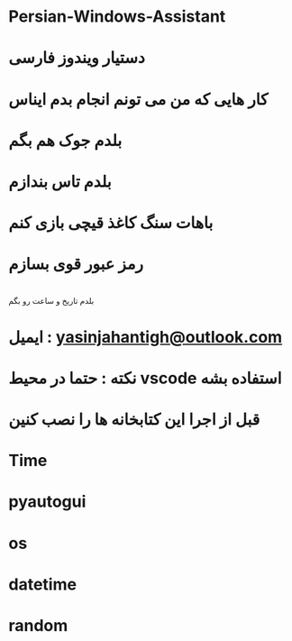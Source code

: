 # Persian-Windows-Assistant
# دستیار ویندوز فارسی 
# کار هایی که من می تونم انجام بدم ایناس
# بلدم جوک هم بگم
# بلدم تاس بندازم
# باهات سنگ کاغذ قیچی بازی کنم
# رمز عبور قوی بسازم
# 
بلدم تاریخ و ساعت رو بگم
# ایمیل : yasinjahantigh@outlook.com
# نکته : حتما در محیط vscode استفاده بشه 
# قبل از اجرا این کتابخانه ها را نصب کنین 
# Time
# pyautogui
# os
# datetime
# random
